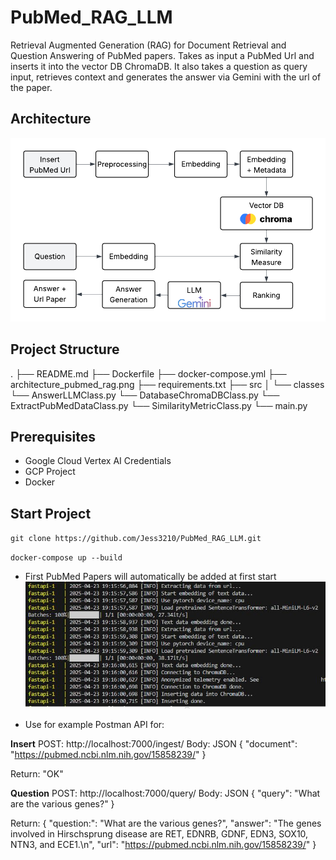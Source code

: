 # PubMed_RAG_LLM
Retrieval Augmented Generation (RAG) for Document Retrieval and Question Answering of PubMed papers. Takes as input a PubMed Url and inserts it into the vector DB ChromaDB. It also takes a question as query input, retrieves context and generates the answer via Gemini with the url of the paper. 

## Architecture
![Architektur System](architecture_pubmed_rag_llm.png)

## Project Structure
.
├── README.md
├── Dockerfile
├── docker-compose.yml
├── architecture_pubmed_rag.png
├── requirements.txt
├── src
│   └── classes
        └── AnswerLLMClass.py
        └── DatabaseChromaDBClass.py
        └── ExtractPubMedDataClass.py
        └── SimilarityMetricClass.py
    └── main.py

## Prerequisites
* Google Cloud Vertex AI Credentials
* GCP Project
* Docker

## Start Project
`git clone https://github.com/Jess3210/PubMed_RAG_LLM.git`

`docker-compose up --build`

* First PubMed Papers will automatically be added at first start
![Start Insert](start_insert.JPG)

* Use for example Postman API for:

**Insert**
POST: http://localhost:7000/ingest/
Body: JSON
{
    "document": "https://pubmed.ncbi.nlm.nih.gov/15858239/"
}

Return: "OK"

**Question**
POST: http://localhost:7000/query/
Body: JSON
{
    "query": "What are the various genes?"
}

Return:
{
    "question:": "What are the various genes?",
    "answer": "The genes involved in Hirschsprung disease are RET, EDNRB, GDNF, EDN3, SOX10, NTN3, and ECE1.\n",
    "url": "https://pubmed.ncbi.nlm.nih.gov/15858239/"
}

